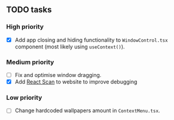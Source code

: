 ## TODO tasks

### High priority

- [x] Add app closing and hiding functionality to `WindowControl.tsx` component (most likely using `useContext()`).

### Medium priority

- [ ] Fix and optimise window dragging.
- [x] Add [React Scan](https://github.com/aidenybai/react-scan) to website to improve debugging

### Low priority

- [ ] Change hardcoded wallpapers amount in `ContextMenu.tsx`.
